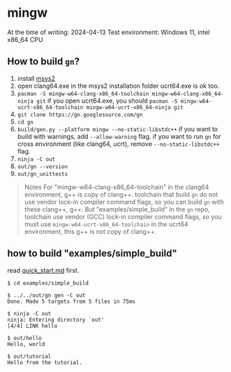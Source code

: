 # mingw

At the time of writing: 2024-04-13
Test environment: Windows 11, intel x86_64 CPU

## How to build `gn`?

1. install [msys2](https://www.msys2.org/)
2. open clang64.exe in the msys2 installation folder
   ucrt64.exe is ok too.
3. `pacman -S mingw-w64-clang-x86_64-toolchain mingw-w64-clang-x86_64-ninja git`
   if you open ucrt64.exe, you should `pacman -S mingw-w64-ucrt-x86_64-toolchain mingw-w64-ucrt-x86_64-ninja git`
4. `git clone https://gn.googlesource.com/gn`
5. `cd gn`
6. `build/gen.py --platform mingw --no-static-libstdc++`
   if you want to build with warnings, add `--allow-warning` flag.
   if you want to run `gn` for cross environment (like clang64, ucrt), remove `--no-static-libstdc++` flag.
7. `ninja -C out`
8. `out/gn --version`
9. `out/gn_unittests`

> Notes
> For "mingw-w64-clang-x86_64-toolchain" in the clang64 environment, g++ is copy of clang++. toolchain that build `gn` do not use vendor lock-in compiler command flags, so you can build `gn` with these clang++, g++.
But "examples/simple_build" in the `gn` repo, toolchain use vendor (GCC) lock-in compiler command flags, so you must use `mingw-w64-ucrt-x86_64-toolchain` in the ucrt64 environment, this g++ is not copy of clang++.

## how to build "examples/simple_build"

read [quick_start.md](quick_start.md) first.

```shell
$ cd examples/simple_build

$ ../../out/gn gen -C out
Done. Made 5 targets from 5 files in 75ms

$ ninja -C out
ninja: Entering directory `out'
[4/4] LINK hello

$ out/hello
Hello, world

$ out/tutorial
Hello from the tutorial.
```
